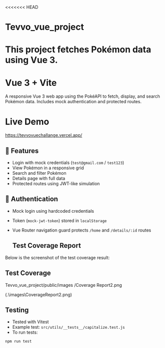 <<<<<<< HEAD
# Tevvo_vue_project
This project fetches Pokémon data using Vue 3.
=======
# Vue 3 + Vite

A responsive Vue 3 web app using the PokéAPI to fetch, display, and search Pokémon data. Includes mock authentication and protected routes.
# Live Demo
https://tevvovuechallange.vercel.app/
## 🚀 Features
- Login with mock credentials (`test@gmail.com` / `test123`)
- View Pokémon in a responsive grid
- Search and filter Pokémon
- Details page with full data
- Protected routes using JWT-like simulation
  

## 🔐 Authentication
- Mock login using hardcoded credentials
- Token (`mock-jwt-token`) stored in `localStorage`
- Vue Router navigation guard protects `/home` and `/details/:id` routes

  ## Test Coverage Report

Below is the screenshot of the test coverage result:
##  Test Coverage
Tevvo_vue_project/public/images
/Coverage Report2.png


(.\images\CoverageReport2.png)
  
## Testing
- Tested with Vitest
- Example test: `src/utils/__tests__/capitalize.test.js`
- To run tests:
```bash
npm run test
 
